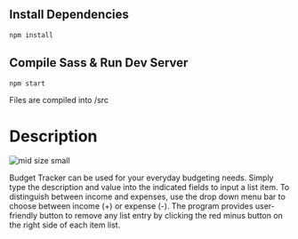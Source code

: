 ## Install Dependencies

```bash
npm install 
```

## Compile Sass & Run Dev Server

```bash
npm start
```

Files are compiled into /src
# Description
![mid size small](https://user-images.githubusercontent.com/23549050/31362450-6bc93510-ad0d-11e7-9c99-17aea1f94183.png)

Budget Tracker can be used for your everyday budgeting needs. Simply type the description and value into the indicated fields to input a list item. To distinguish between income and expenses, use the drop down menu bar to choose between income (+) or expense (-). The program provides user-friendly button to remove any list entry by clicking the red minus button on the right side of each item list.
